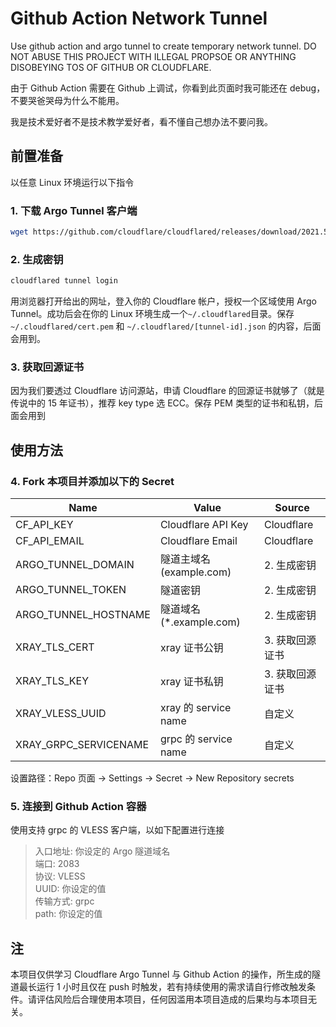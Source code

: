 # Github Action Network Tunnel
Use github action and argo tunnel to create temporary network tunnel. DO NOT ABUSE THIS PROJECT WITH ILLEGAL PROPSOE OR ANYTHING DISOBEYING TOS OF GITHUB OR CLOUDFLARE.

由于 Github Action 需要在 Github 上调试，你看到此页面时我可能还在 debug，不要哭爸哭母为什么不能用。

我是技术爱好者不是技术教学爱好者，看不懂自己想办法不要问我。

## 前置准备
以任意 Linux 环境运行以下指令
### 1. 下载 Argo Tunnel 客户端
```sh
wget https://github.com/cloudflare/cloudflared/releases/download/2021.5.10/cloudflared-linux-amd64 -O /usr/local/bin/cloudflared && chmod +x /usr/local/bin/cloudflared
```
### 2. 生成密钥
```sh
cloudflared tunnel login
```
用浏览器打开给出的网址，登入你的 Cloudflare 帐户，授权一个区域使用 Argo Tunnel。成功后会在你的 Linux 环境生成一个`~/.cloudflared`目录。保存 `~/.cloudflared/cert.pem` 和 `~/.cloudflared/[tunnel-id].json` 的内容，后面会用到。
### 3. 获取回源证书
因为我们要透过 Cloudflare 访问源站，申请 Cloudflare 的回源证书就够了（就是传说中的 15 年证书），推荐 key type 选 ECC。保存 PEM 类型的证书和私钥，后面会用到

## 使用方法
### 4. Fork 本项目并添加以下的 Secret
| Name | Value | Source |
|-|-|-|
| CF_API_KEY | Cloudflare API Key | Cloudflare |
| CF_API_EMAIL | Cloudflare Email | Cloudflare |
| ARGO_TUNNEL_DOMAIN | 隧道主域名 (example.com) | 2. 生成密钥 |
| ARGO_TUNNEL_TOKEN | 隧道密钥 | 2. 生成密钥 |
| ARGO_TUNNEL_HOSTNAME | 隧道域名 (*.example.com) | 2. 生成密钥 |
| XRAY_TLS_CERT | xray 证书公钥 | 3. 获取回源证书 |
| XRAY_TLS_KEY | xray 证书私钥 | 3. 获取回源证书 |
| XRAY_VLESS_UUID | xray 的 service name | 自定义 |
| XRAY_GRPC_SERVICENAME | grpc 的 service name | 自定义 |

设置路径：Repo 页面 → Settings → Secret → New Repository secrets <br>

### 5. 连接到 Github Action 容器
使用支持 grpc 的 VLESS 客户端，以如下配置进行连接
> 入口地址: 你设定的 Argo 隧道域名 <br>
> 端口: 2083 <br>
> 协议: VLESS <br>
> UUID: 你设定的值 <br>
> 传输方式: grpc <br>
> path: 你设定的值<br>

## 注
本项目仅供学习 Cloudflare Argo Tunnel 与 Github Action 的操作，所生成的隧道最长运行 1 小时且仅在 push 时触发，若有持续使用的需求请自行修改触发条件。请评估风险后合理使用本项目，任何因滥用本项目造成的后果均与本项目无关。
